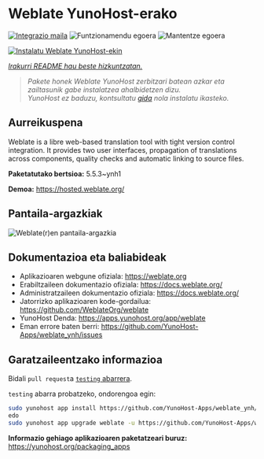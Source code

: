 <!--
Ohart ongi: README hau automatikoki sortu da <https://github.com/YunoHost/apps/tree/master/tools/readme_generator>ri esker
EZ editatu eskuz.
-->

# Weblate YunoHost-erako

[![Integrazio maila](https://dash.yunohost.org/integration/weblate.svg)](https://ci-apps.yunohost.org/ci/apps/weblate/) ![Funtzionamendu egoera](https://ci-apps.yunohost.org/ci/badges/weblate.status.svg) ![Mantentze egoera](https://ci-apps.yunohost.org/ci/badges/weblate.maintain.svg)

[![Instalatu Weblate YunoHost-ekin](https://install-app.yunohost.org/install-with-yunohost.svg)](https://install-app.yunohost.org/?app=weblate)

*[Irakurri README hau beste hizkuntzatan.](./ALL_README.md)*

> *Pakete honek Weblate YunoHost zerbitzari batean azkar eta zailtasunik gabe instalatzea ahalbidetzen dizu.*  
> *YunoHost ez baduzu, kontsultatu [gida](https://yunohost.org/install) nola instalatu ikasteko.*

## Aurreikuspena

Weblate is a libre web-based translation tool with tight version control integration. It provides two user interfaces, propagation of translations across components, quality checks and automatic linking to source files.

**Paketatutako bertsioa:** 5.5.3~ynh1

**Demoa:** <https://hosted.weblate.org/>

## Pantaila-argazkiak

![Weblate(r)en pantaila-argazkia](./doc/screenshots/BigScreenshot.png)

## Dokumentazioa eta baliabideak

- Aplikazioaren webgune ofiziala: <https://weblate.org>
- Erabiltzaileen dokumentazio ofiziala: <https://docs.weblate.org/>
- Administratzaileen dokumentazio ofiziala: <https://docs.weblate.org/>
- Jatorrizko aplikazioaren kode-gordailua: <https://github.com/WeblateOrg/weblate>
- YunoHost Denda: <https://apps.yunohost.org/app/weblate>
- Eman errore baten berri: <https://github.com/YunoHost-Apps/weblate_ynh/issues>

## Garatzaileentzako informazioa

Bidali `pull request`a [`testing` abarrera](https://github.com/YunoHost-Apps/weblate_ynh/tree/testing).

`testing` abarra probatzeko, ondorengoa egin:

```bash
sudo yunohost app install https://github.com/YunoHost-Apps/weblate_ynh/tree/testing --debug
edo
sudo yunohost app upgrade weblate -u https://github.com/YunoHost-Apps/weblate_ynh/tree/testing --debug
```

**Informazio gehiago aplikazioaren paketatzeari buruz:** <https://yunohost.org/packaging_apps>
